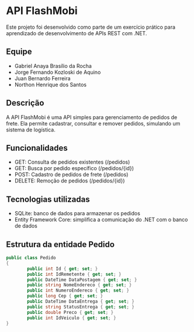 # API FlashMobi

Este projeto foi desenvolvido como parte de um exercício prático para aprendizado de desenvolvimento de APIs REST com .NET.

## Equipe
- Gabriel Anaya Brasílio da Rocha
- Jorge Fernando Kozloski de Aquino
- Juan Bernardo Ferreira
- Northon Henrique dos Santos

## Descrição

A API FlashMobi é uma API simples para gerenciamento de pedidos de frete. Ela permite cadastrar, consultar e remover pedidos, simulando um sistema de logística.

## Funcionalidades

- GET: Consulta de pedidos existentes (/pedidos)
- GET: Busca por pedido específico (/pedidos/{id})
- POST: Cadastro de pedidos de frete (/pedidos)
- DELETE: Remoção de pedidos (/pedidos/{id})

## Tecnologias utilizadas

- SQLite: banco de dados para armazenar os pedidos
- Entity Framework Core: simplifica a comunicação do .NET com o banco de dados

## Estrutura da entidade Pedido

```csharp
public class Pedido
{
        public int Id { get; set; }
        public int IdRemetente { get; set; }
        public DateTime DataPostagem { get; set; }
        public string NomeEndereco { get; set; }
        public int NumeroEndereco { get; set; }
        public long Cep { get; set; }
        public DateTime DataEntrega { get; set; }
        public string StatusEntrega { get; set; }
        public double Preco { get; set; }
        public int IdVeiculo { get; set; }
}

